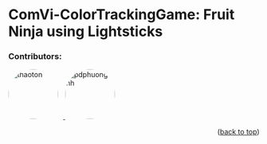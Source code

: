 # ComVi-ColorTrackingGame: Fruit Ninja using Lightsticks

### Contributors:

<p>
  <a href="https://github.com/thaoton1910">
    <img src="https://avatars.githubusercontent.com/u/187097297?v=4" alt="thaoton" width="100" style="border-radius: 50%; margin-right: 10px;" />
  </a>

  <a href="https://github.com/PhuongAnh2212">
    <img src="https://avatars.githubusercontent.com/u/119726597?v=4" alt="pdphuonganh" width="100" style="border-radius: 50%;" />
  </a>
</p>

<p align="right">(<a href="#readme-top">back to top</a>)</p>
